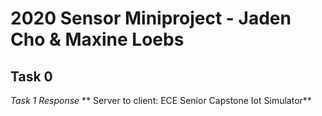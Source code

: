 # 2020 Sensor Miniproject - Jaden Cho & Maxine Loebs  
## Task 0
*Task 1 Response*
** Server to client: ECE Senior Capstone Iot Simulator**
